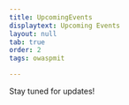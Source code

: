 ```yaml
---
title: UpcomingEvents
displaytext: Upcoming Events
layout: null
tab: true
order: 2
tags: owaspmit

---
```


Stay tuned for updates!